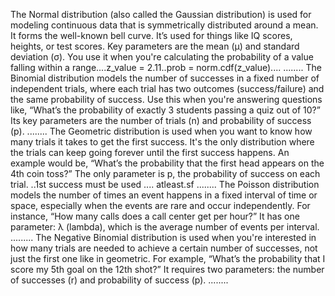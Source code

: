 The Normal distribution (also called the Gaussian distribution) is used for modeling continuous data that is symmetrically distributed around a mean. It forms the well-known bell curve. It’s used for things like IQ scores, heights, or test scores. Key parameters are the mean (μ) and standard deviation (σ). You use it when you're calculating the probability of a value falling within a range....z_value = 2.11..prob = norm.cdf(z_value)....
........
The Binomial distribution models the number of successes in a fixed number of independent trials, where each trial has two outcomes (success/failure) and the same probability of success. Use this when you're answering questions like, “What’s the probability of exactly 3 students passing a quiz out of 10?” Its key parameters are the number of trials (n) and probability of success (p).
........
The Geometric distribution is used when you want to know how many trials it takes to get the first success. It's the only distribution where the trials can keep going forever until the first success happens. An example would be, “What’s the probability that the first head appears on the 4th coin toss?” The only parameter is p, the probability of success on each trial. ..1st success must be used .... atleast.sf
........
The Poisson distribution models the number of times an event happens in a fixed interval of time or space, especially when the events are rare and occur independently. For instance, “How many calls does a call center get per hour?” It has one parameter: λ (lambda), which is the average number of events per interval.
.........
The Negative Binomial distribution is used when you're interested in how many trials are needed to achieve a certain number of successes, not just the first one like in geometric. For example, “What’s the probability that I score my 5th goal on the 12th shot?” It requires two parameters: the number of successes (r) and probability of success (p).
........
